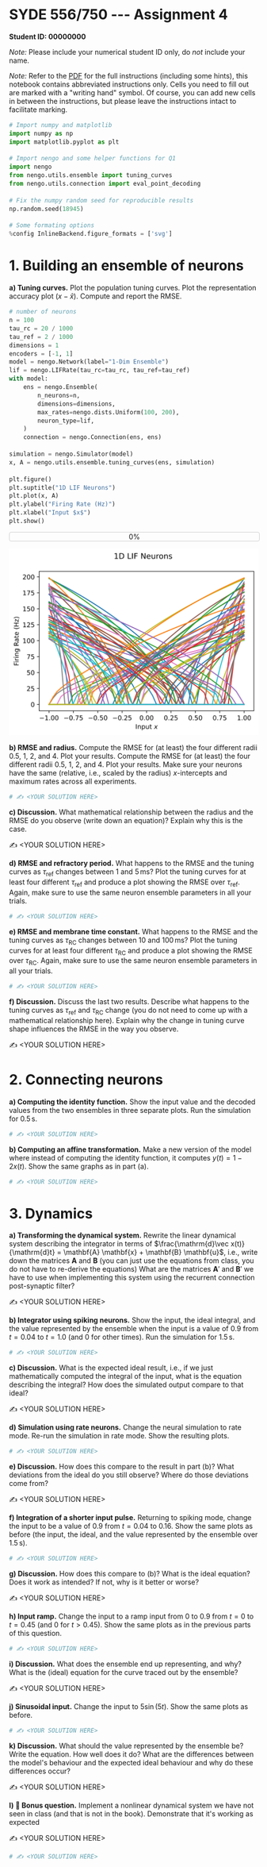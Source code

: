 # SYDE 556/750 --- Assignment 4
**Student ID: 00000000**

*Note:* Please include your numerical student ID only, do *not* include your name.

*Note:* Refer to the [PDF](https://github.com/celiasmith/syde556-f22/raw/master/assignments/assignment_04/syde556_assignment_04.pdf) for the full instructions (including some hints), this notebook contains abbreviated instructions only. Cells you need to fill out are marked with a "writing hand" symbol. Of course, you can add new cells in between the instructions, but please leave the instructions intact to facilitate marking.


```python
# Import numpy and matplotlib
import numpy as np
import matplotlib.pyplot as plt

# Import nengo and some helper functions for Q1
import nengo
from nengo.utils.ensemble import tuning_curves
from nengo.utils.connection import eval_point_decoding

# Fix the numpy random seed for reproducible results
np.random.seed(18945)

# Some formating options
%config InlineBackend.figure_formats = ['svg']
```

# 1. Building an ensemble of neurons

**a) Tuning curves.** Plot the population tuning curves. Plot the representation accuracy plot ($x - \hat{x}$). Compute and report the RMSE.


```python
# number of neurons
n = 100
tau_rc = 20 / 1000
tau_ref = 2 / 1000
dimensions = 1
encoders = [-1, 1]
model = nengo.Network(label="1-Dim Ensemble")
lif = nengo.LIFRate(tau_rc=tau_rc, tau_ref=tau_ref)
with model:
    ens = nengo.Ensemble(
        n_neurons=n,
        dimensions=dimensions,
        max_rates=nengo.dists.Uniform(100, 200),
        neuron_type=lif,
    )
    connection = nengo.Connection(ens, ens)

simulation = nengo.Simulator(model)
x, A = nengo.utils.ensemble.tuning_curves(ens, simulation)

plt.figure()
plt.suptitle("1D LIF Neurons")
plt.plot(x, A)
plt.ylabel("Firing Rate (Hz)")
plt.xlabel("Input $x$")
plt.show()
```



<script>
    if (Jupyter.version.split(".")[0] < 5) {
        var pb = document.getElementById("c2bc7d4f-3d3b-4599-9417-bc840217293e");
        var text = document.createTextNode(
            "HMTL progress bar requires Jupyter Notebook >= " +
            "5.0 or Jupyter Lab. Alternatively, you can use " +
            "TerminalProgressBar().");
        pb.parentNode.insertBefore(text, pb);
    }
</script>
<div id="c2bc7d4f-3d3b-4599-9417-bc840217293e" style="
    width: 100%;
    border: 1px solid #cfcfcf;
    border-radius: 4px;
    text-align: center;
    position: relative;">
  <div class="pb-text" style="
      position: absolute;
      width: 100%;">
    0%
  </div>
  <div class="pb-fill" style="
      background-color: #bdd2e6;
      width: 0%;">
    <style type="text/css" scoped="scoped">
        @keyframes pb-fill-anim {
            0% { background-position: 0 0; }
            100% { background-position: 100px 0; }
        }
    </style>
    &nbsp;
  </div>
</div>



<script>
              (function () {
                  var root = document.getElementById('c2bc7d4f-3d3b-4599-9417-bc840217293e');
                  var text = root.getElementsByClassName('pb-text')[0];
                  var fill = root.getElementsByClassName('pb-fill')[0];

                  text.innerHTML = 'Build finished in 0:00:01.';

            fill.style.width = '100%';
            fill.style.animation = 'pb-fill-anim 2s linear infinite';
            fill.style.backgroundSize = '100px 100%';
            fill.style.backgroundImage = 'repeating-linear-gradient(' +
                '90deg, #bdd2e6, #edf2f8 40%, #bdd2e6 80%, #bdd2e6)';


                fill.style.animation = 'none';
                fill.style.backgroundImage = 'none';

              })();
        </script>



    
![svg](assignment-4_files/assignment-4_4_2.svg)
    


**b) RMSE and radius.** Compute the RMSE for (at least) the four different radii $0.5$, $1$, $2$, and $4$. Plot your results. Compute the RMSE for (at least) the four different radii $0.5$, $1$, $2$, and $4$. Plot your results. Make sure your neurons have the same (relative, i.e., scaled by the radius) $x$-intercepts and maximum rates across all experiments.


```python
# ✍ <YOUR SOLUTION HERE>
```

**c) Discussion.** What mathematical relationship between the radius and the RMSE do you observe (write down an equation)? Explain why this is the case.

✍ \<YOUR SOLUTION HERE\>

**d) RMSE and refractory period.** What happens to the RMSE and the tuning curves as $\tau_\mathrm{ref}$ changes between $1$ and $5\,\mathrm{ms}$? Plot the tuning curves for at least four different $\tau_\mathrm{ref}$ and produce a plot showing the RMSE over $\tau_\mathrm{ref}$. Again, make sure to use the same neuron ensemble parameters in all your trials.


```python
# ✍ <YOUR SOLUTION HERE>
```

**e) RMSE and membrane time constant.** What happens to the RMSE and the tuning curves as $\tau_\mathrm{RC}$ changes between $10$ and $100\,\mathrm{ms}$? Plot the tuning curves for at least four different $\tau_\mathrm{RC}$ and produce a plot showing the RMSE over $\tau_\mathrm{RC}$.  Again, make sure to use the same neuron ensemble parameters in all your trials.


```python
# ✍ <YOUR SOLUTION HERE>
```

**f) Discussion.** Discuss the last two results. Describe what happens to the tuning curves as $\tau_\mathrm{ref}$ and $\tau_\mathrm{RC}$ change (you do not need to come up with a mathematical relationship here). Explain why the change in tuning curve shape influences the RMSE in the way you observe.

✍ \<YOUR SOLUTION HERE\>

# 2. Connecting neurons

**a) Computing the identity function.** Show the input value and the decoded values from the two  ensembles in three separate plots. Run the simulation for $0.5\,\mathrm{s}$.


```python
# ✍ <YOUR SOLUTION HERE>
```

**b) Computing an affine transformation.** Make a new version of the model where instead of computing the identity function, it computes $y(t) = 1 - 2x(t)$. Show the same graphs as in part (a).


```python
# ✍ <YOUR SOLUTION HERE>
```

# 3. Dynamics

**a) Transforming the dynamical system.** Rewrite the linear dynamical system describing the integrator in terms of $\frac{\mathrm{d}\vec x(t)}{\mathrm{d}t} = \mathbf{A} \mathbf{x} + \mathbf{B} \mathbf{u}$, i.e., write down the matrices $\mathbf{A}$ and $\mathbf{B}$ (you can just use the equations from class, you do not have to re-derive the equations) What are the matrices $\mathbf{A}'$ and $\mathbf{B}'$ we have to use when implementing this system using the recurrent connection post-synaptic filter?

✍ \<YOUR SOLUTION HERE\>

**b) Integrator using spiking neurons.**  Show the input, the ideal integral, and the value represented by the ensemble when the input is a value of $0.9$ from $t=0.04$ to $t=1.0$ (and $0$ for other times). Run the simulation for $1.5\,\mathrm{s}$.


```python
# ✍ <YOUR SOLUTION HERE>
```

**c) Discussion.** What is the expected ideal result, i.e., if we just mathematically computed the integral of the input, what is the equation describing the integral? How does the simulated output compare to that ideal?

✍ \<YOUR SOLUTION HERE\>

**d) Simulation using rate neurons.** Change the neural simulation to rate mode. Re-run the simulation in rate mode. Show the resulting plots.


```python
# ✍ <YOUR SOLUTION HERE>
```

**e) Discussion.** How does this compare to the result in part (b)? What deviations from the ideal do you still observe? Where do those deviations come from?

✍ \<YOUR SOLUTION HERE\>

**f) Integration of a shorter input pulse.** Returning to spiking mode, change the input to be a value of $0.9$ from $t=0.04$ to $0.16$. Show the same plots as before (the input, the ideal, and the value represented by the ensemble over $1.5\,\mathrm{s}$).


```python
# ✍ <YOUR SOLUTION HERE>
```

**g) Discussion.** How does this compare to (b)? What is the ideal equation? Does it work as intended? If not, why is it better or worse?

✍ \<YOUR SOLUTION HERE\>

**h) Input ramp.** Change the input to a ramp input from $0$ to $0.9$ from $t=0$ to $t=0.45$ (and $0$ for $t>0.45$). Show the same plots as in the previous parts of this question.


```python
# ✍ <YOUR SOLUTION HERE>
```

**i) Discussion.** What does the ensemble end up representing, and why? What is the (ideal) equation for the curve traced out by the ensemble?

✍ \<YOUR SOLUTION HERE\>

**j) Sinusoidal input.** Change the input to $5\sin(5t)$. Show the same plots as before.


```python
# ✍ <YOUR SOLUTION HERE>
```

**k) Discussion.** What should the value represented by the ensemble be? Write the equation. How well does it do? What are the differences between the model's behaviour and the expected ideal behaviour and why do these differences occur?

✍ \<YOUR SOLUTION HERE\>

**l) 🌟 Bonus question.** Implement a nonlinear dynamical system we have not seen in class (and that is not in the book). Demonstrate that it's working as expected

✍ \<YOUR SOLUTION HERE\>


```python
# ✍ <YOUR SOLUTION HERE>
```
